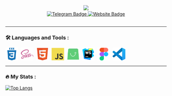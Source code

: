 <div id="header" align="center">
  <img src="https://github.com/prostoG/prostoG/blob/main/banner-904884_1920.jpg" height="250"/>
  
  <div id="badges">
    <!-- <a href="https://vk.com/andreikooooo">
      <img src="https://img.shields.io/badge/Vkontakte-blue?style=for-the-badge&logo=vk&logoColor=white" alt="VK Badge"/>
    </a> 
    -->
    <a href="https://t.me/dvelx">
      <img src="https://img.shields.io/badge/Telegram-blue?style=for-the-badge&logo=telegram&logoColor=white" alt="Telegram Badge"/>
    </a>
    <a href="https://dvelx.github.io/portfolio-vue/#/">
      <img src="https://img.shields.io/badge/Website-blue?style=for-the-badge&logo=website&logoColor=white" alt="Website Badge"/>
    </a>
  </div>
  
  <img src="https://komarev.com/ghpvc/?username=dvelx&style=flat-square&color=blue" alt=""/>
</div>

---
### :hammer_and_wrench: Languages and Tools :
<div>
    <img src="https://github.com/devicons/devicon/blob/master/icons/css3/css3-plain-wordmark.svg"  title="CSS3" alt="CSS" width="40" height="40"/>&nbsp;
    <img src="https://github.com/devicons/devicon/blob/master/icons/sass/sass-original.svg"  title="SCSS" alt="SCSS" width="40" height="40"/>&nbsp;
    <img src="https://github.com/devicons/devicon/blob/master/icons/html5/html5-original.svg" title="HTML5" alt="HTML" width="40" height="40"/>&nbsp;
    <img src="https://github.com/devicons/devicon/blob/master/icons/javascript/javascript-original.svg" title="JavaScript" alt="JavaScript" width="40"&nbsp;
    <img src="https://github.com/devicons/devicon/blob/master/icons/vuejs/vuejs-original.svg"  title="VUE" alt="VUE" width="40" height="40"/>&nbsp;
    <img src="https://github.com/devicons/devicon/blob/master/icons/vuestorefront/vuestorefront-original.svg" title="Vue store" alt="Vue store" width="40"                    height="40"/>&nbsp;
    <img src="https://github.com/devicons/devicon/blob/master/icons/webstorm/webstorm-original.svg" title="WebStorm" alt="WebStorm" width="40" height="40"/>&nbsp;
    <img src="https://github.com/devicons/devicon/blob/master/icons/figma/figma-original.svg" title="Figma" alt="Figma" width="40" height="40"/>&nbsp;
    <img src="https://github.com/devicons/devicon/blob/master/icons/vscode/vscode-original.svg" title="VSCode" **alt="VSCode" width="40" height="40"/>
  
  </div>

---

### :fire: My Stats :
<!--[![GitHub Streak](http://github-readme-streak-stats.herokuapp.com?user=prosotG&theme=dark&hide_border=true)](https://git.io/streak-stats)-->
[![Top Langs](https://github-readme-stats.vercel.app/api/top-langs/?username=dvelx&layout=compact&theme=transparent)](https://github.com/anuraghazra/github-readme-stats)


<!--
**prostoG/prostoG** is a ✨ _special_ ✨ repository because its `README.md` (this file) appears on your GitHub profile.

Here are some ideas to get you started:

- 🔭 I’m currently working on ...
- 🌱 I’m currently learning ...
- 👯 I’m looking to collaborate on ...
- 🤔 I’m looking for help with ...
- 💬 Ask me about ...
- 📫 How to reach me: ...
- 😄 Pronouns: ...
- ⚡ Fun fact: ...
-->


<!--
**dvelx/dvelx** is a ✨ _special_ ✨ repository because its `README.md` (this file) appears on your GitHub profile.

Here are some ideas to get you started:

- 🔭 I’m currently working on ...
- 🌱 I’m currently learning ...
- 👯 I’m looking to collaborate on ...
- 🤔 I’m looking for help with ...
- 💬 Ask me about ...
- 📫 How to reach me: ...
- 😄 Pronouns: ...
- ⚡ Fun fact: ...
-->
